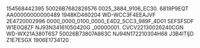 154568442395
50026B7682826576
0025_3884_9106_EC30.
6819P9EQT
AA00000000000489
1948KD460204
WD-WCC3F4EEAJVF
2E4720002996
0000_0000_0100_0000_E4D2_5CC3_989F_4D01
SEFSFSDF
W1E0Q8ZF
NJ93N34161050420G _00000001.
CVCV22130026240CGN
WD-WX21A380T6S7
50026B73807A863C
NJ94N172210304H68
J3B4IT§D
Z1E7ESGX
1906E1734120

